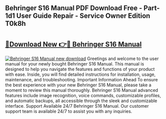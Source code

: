 ## Behringer S16 Manual PDF Download Free - Part-1d1 User Guide Repair - Service Owner Edition T0k8h

# <h2><a href="http://bc27662.oget.top/?id=Behringer+S16+Manual">🔗Download New 👉🔴 Behringer S16 Manual</a></h2>

[![Behringer S16 Manual new download](https://i.imgur.com/5g1atiW.png)](http://bc27662.oget.top/?id=Behringer+S16+Manual)
Greetings and welcome to the user manual for your newly bought Behringer S16 Manual. This manual is designed to help you navigate the features and functions of your product with ease. Inside, you will find detailed instructions for installation, usage, maintenance, and troubleshooting. Important Information Ahead To ensure the best experience with your new Behringer S16 Manual, please take a moment to review this manual thoroughly. Behringer S16 Manual advanced features include image recognition, voice commands, customizable profiles, and automatic backups, all accessible through the sleek and customizable interface. Support Available 24/7 Behringer S16 Manual. Our customer support team is available 24/7 to assist you with any inquiries.
